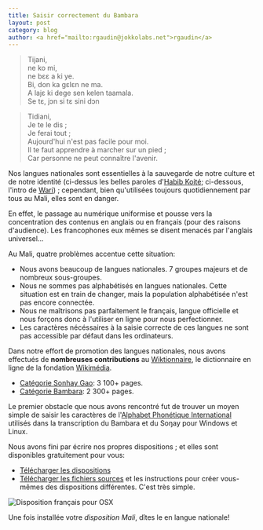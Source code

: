```yaml
---
title: Saisir correctement du Bambara
layout: post
category: blog
author: <a href="mailto:rgaudin@jokkolabs.net">rgaudin</a>
---
```


<div class="row-fluid">
<div class="span6">
<blockquote><p>Tijani,<br />
ne ko mi,<br />
ne bɛɛ a ki ye.<br />
Bi, don ka gɛlɛn ne ma.<br />
A lajɛ ki dege sen kelen taamala.<br />
Se tɛ, jɔn si tɛ sini dɔn</p></blockquote>
</div>
<div class="span6">
<blockquote><p>Tidiani,<br />
Je te le dis ;<br />
Je ferai tout ;<br />
Aujourd'hui n'est pas facile pour moi.<br />
Il te faut apprendre à marcher sur un pied ;<br />
Car personne ne peut connaître l'avenir.</p></blockquote>
</div>
</div>

Nos langues nationales sont essentielles à la sauvegarde de notre culture et de notre identité (ci-dessus les belles paroles d'[Habib Koité](http://fr.wikipedia.org/wiki/Habib_Koité); ci-dessous, l'intro de [Wari](http://www.youtube.com/watch?v=9oExZTXCg9I)) ; cependant, bien qu'utilisées toujours quotidiennement par tous au Mali, elles sont en danger.

En effet, le passage au numérique uniformise et pousse vers la concentration des contenus en anglais ou en français (pour des raisons d'audience). Les francophones eux mêmes se disent menacés par l'anglais universel…

Au Mali, quatre problèmes accentue cette situation:

* Nous avons beaucoup de langues nationales. 7 groupes majeurs et de nombreux sous-groupes.
* Nous ne sommes pas alphabétisés en langues nationales. Cette situation est en train de changer, mais la population alphabétisée n'est pas encore connectée.
* Nous ne maîtrisons pas parfaitement le français, langue officielle et nous forçons donc à l'utiliser en ligne pour nous perfectionner.
* Les caractères nécéssaires à la saisie correcte de ces langues ne sont pas accessible par défaut dans les ordinateurs.

Dans notre effort de promotion des langues nationales, nous avons effectués de **nombreuses contributions** au [Wiktionnaire](http://fr.wiktionary.org), le dictionnaire en ligne de la fondation [Wikimédia](http://wikimedia.org).

* [Catégorie Sonhay Gao](http://fr.wiktionary.org/wiki/Cat%C3%A9gorie:songha%C3%AF_koyraboro_senni): 3 100+ pages.
* [Catégorie Bambara](http://fr.wiktionary.org/wiki/Cat%C3%A9gorie:bambara): 2 300+ pages.

Le premier obstacle que nous avons rencontré fut de trouver un moyen simple de saisir les caractères de l'[Alphabet Phonétique International](http://fr.wikipedia.org/wiki/Alphabet_phon%C3%A9tique_international) utilisés dans la transcription du Bambara et du Soŋay pour Windows et Linux.

Nous avons fini par écrire nos propres dispositions ; et elles sont disponibles gratuitement pour vous:

* [Télécharger les dispositions](https://github.com/jokkolabs/files/tree/master/mali-keyboard/)
* [Télécharger les fichiers sources](https://github.com/jokkolabs/mali-keyboard) et les instructions pour créer vous-mêmes des dispositions différentes. C'est très simple.

![Disposition français pour OSX](https://raw.github.com/jokkolabs/mali-keyboard/master/osx/bin/French%20Mali.png "Disposition français pour OSX")

Une fois installée votre _disposition Mali_, dîtes le en langue nationale!